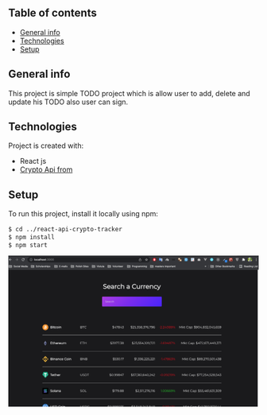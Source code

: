 ## Table of contents
* [General info](#general-info)
* [Technologies](#technologies)
* [Setup](#setup)

## General info
This project is simple TODO project which is allow user to add, delete and update his TODO also user can sign.
	
## Technologies
Project is created with:
* React js
* [ Crypto Api from ](https://www.coingecko.com/en/api/documentation)

	
## Setup
To run this project, install it locally using npm:

```
$ cd ../react-api-crypto-tracker
$ npm install
$ npm start
```
![Run](https://github.com/KamalEssam/react-api-crypto-tracker/blob/main/img/run.png)

